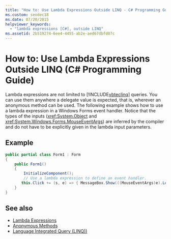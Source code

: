 ```yaml
---
title: "How to: Use Lambda Expressions Outside LINQ - C# Programming Guide"
ms.custom: seodec18
ms.date: 07/20/2015
helpviewer_keywords: 
  - "lambda expressions [C#], outside LINQ"
ms.assetid: 2b519274-6ee4-4455-ab2e-aed67dbfd07c
---
```

# How to: Use Lambda Expressions Outside LINQ (C# Programming Guide)
Lambda expressions are not limited to [!INCLUDE[vbteclinq](~/includes/vbteclinq-md.md)] queries. You can use them anywhere a delegate value is expected, that is, wherever an anonymous method can be used. The following example shows how to use a lambda expression in a Windows Forms event handler. Notice that the types of the inputs (<xref:System.Object> and <xref:System.Windows.Forms.MouseEventArgs>) are inferred by the compiler and do not have to be explicitly given in the lambda input parameters.  
  
## Example  
  
```csharp  
public partial class Form1 : Form  
{  
    public Form1()  
    {  
        InitializeComponent();  
        // Use a lambda expression to define an event handler.  
       this.Click += (s, e) => { MessageBox.Show(((MouseEventArgs)e).Location.ToString());};  
    }  
}  
```  
  
## See also

- [Lambda Expressions](../../../csharp/programming-guide/statements-expressions-operators/lambda-expressions.md)
- [Anonymous Methods](../../../csharp/programming-guide/statements-expressions-operators/anonymous-methods.md)
- [Language Integrated Query (LINQ))](../../../csharp/programming-guide/concepts/linq/index.md)
